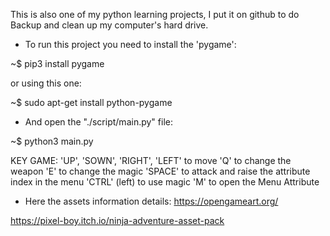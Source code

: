 
This is also one of my python learning projects, I put it on github to do Backup and clean up my computer's hard drive.


- To run this project you need to install the 'pygame':

~$ pip3 install pygame

or using this one:

~$ sudo apt-get install python-pygame

 
 
 - And open the "./script/main.py" file:
 
 ~$ python3 main.py
 
 
 
 KEY GAME:
 'UP', 'SOWN', 'RIGHT', 'LEFT' to move
 'Q' to change the weapon
 'E' to change the magic
 'SPACE' to attack and raise the attribute index in the menu
 'CTRL' (left) to use magic
 'M' to open the Menu Attribute
 
 
 
- Here the assets information details:
https://opengameart.org/

 https://pixel-boy.itch.io/ninja-adventure-asset-pack
 
 
